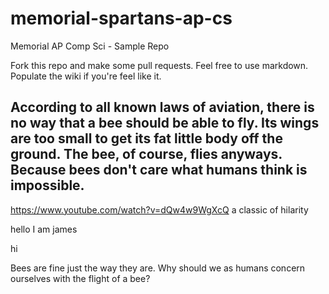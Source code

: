 # memorial-spartans-ap-cs
Memorial AP Comp Sci - Sample Repo

Fork this repo and make some pull requests. Feel free to use markdown.  Populate the wiki if you're feel like it.


## According to all known laws of aviation, there is no way that a bee should be able to fly. Its wings are too small to get its fat little body off the ground. The bee, of course, flies anyways. Because bees don't care what humans think is impossible.

https://www.youtube.com/watch?v=dQw4w9WgXcQ a classic of hilarity

hello I am james

hi

Bees are fine just the way they are. Why should we as humans concern ourselves with the flight of a bee?
